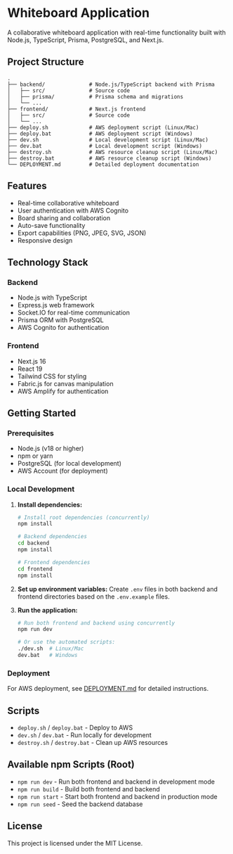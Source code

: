 # Whiteboard Application

A collaborative whiteboard application with real-time functionality built with Node.js, TypeScript, Prisma, PostgreSQL, and Next.js.

## Project Structure

```
.
├── backend/              # Node.js/TypeScript backend with Prisma
│   ├── src/              # Source code
│   ├── prisma/           # Prisma schema and migrations
│   └── ...
├── frontend/             # Next.js frontend
│   ├── src/              # Source code
│   └── ...
├── deploy.sh             # AWS deployment script (Linux/Mac)
├── deploy.bat            # AWS deployment script (Windows)
├── dev.sh                # Local development script (Linux/Mac)
├── dev.bat               # Local development script (Windows)
├── destroy.sh            # AWS resource cleanup script (Linux/Mac)
├── destroy.bat           # AWS resource cleanup script (Windows)
└── DEPLOYMENT.md         # Detailed deployment documentation
```

## Features

- Real-time collaborative whiteboard
- User authentication with AWS Cognito
- Board sharing and collaboration
- Auto-save functionality
- Export capabilities (PNG, JPEG, SVG, JSON)
- Responsive design

## Technology Stack

### Backend
- Node.js with TypeScript
- Express.js web framework
- Socket.IO for real-time communication
- Prisma ORM with PostgreSQL
- AWS Cognito for authentication

### Frontend
- Next.js 16
- React 19
- Tailwind CSS for styling
- Fabric.js for canvas manipulation
- AWS Amplify for authentication

## Getting Started

### Prerequisites
- Node.js (v18 or higher)
- npm or yarn
- PostgreSQL (for local development)
- AWS Account (for deployment)

### Local Development

1. **Install dependencies:**
   ```bash
   # Install root dependencies (concurrently)
   npm install
   
   # Backend dependencies
   cd backend
   npm install
   
   # Frontend dependencies
   cd frontend
   npm install
   ```

2. **Set up environment variables:**
   Create `.env` files in both backend and frontend directories based on the `.env.example` files.

3. **Run the application:**
   ```bash
   # Run both frontend and backend using concurrently
   npm run dev
   
   # Or use the automated scripts:
   ./dev.sh  # Linux/Mac
   dev.bat   # Windows
   ```

### Deployment

For AWS deployment, see [DEPLOYMENT.md](DEPLOYMENT.md) for detailed instructions.

## Scripts

- `deploy.sh` / `deploy.bat` - Deploy to AWS
- `dev.sh` / `dev.bat` - Run locally for development
- `destroy.sh` / `destroy.bat` - Clean up AWS resources

## Available npm Scripts (Root)

- `npm run dev` - Run both frontend and backend in development mode
- `npm run build` - Build both frontend and backend
- `npm run start` - Start both frontend and backend in production mode
- `npm run seed` - Seed the backend database

## License

This project is licensed under the MIT License.